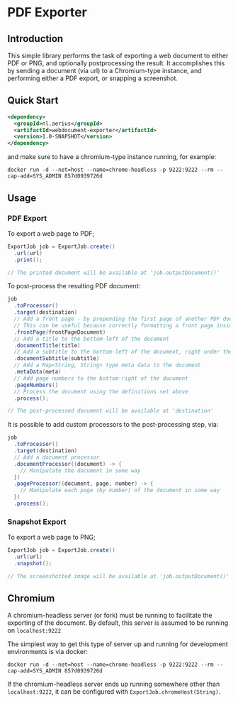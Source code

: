 # PDF Exporter

## Introduction

This simple library performs the task of exporting a web document to either PDF or PNG, and optionally postprocessing the result. It accomplishes this by sending a document (via url) to a Chromium-type instance, and performing either a PDF export, or snapping a screenshot.

## Quick Start

```xml
<dependency>
  <groupId>nl.aerius</groupId>
  <artifactId>webdocument-exporter</artifactId>
  <version>1.0-SNAPSHOT</version>
</dependency>
```

and make sure to have a chromium-type instance running, for example:

```shell
docker run -d --net=host --name=chrome-headless -p 9222:9222 --rm --cap-add=SYS_ADMIN 857d0939726d
```

## Usage

### PDF Export

To export a web page to PDF;

```java
ExportJob job = ExportJob.create()
  .url(url)
  .print();

// The printed document will be available at 'job.outputDocument()'
```

To post-process the resulting PDF document:

```java
job
  .toProcessor()
  .target(destination)
  // Add a front page - by prepending the first page of another PDF document to the document being processed.
  // This can be useful because correctly formatting a front page inside a web document can be hard
  .frontPage(frontPageDocument)
  // Add a title to the bottom-left of the document
  .documentTitle(title)
  // Add a subtitle to the bottom-left of the document, right under the title
  .documentSubtitle(subtitle)
  // Add a Map<String, String> type meta data to the document
  .metaData(meta)
  // Add page numbers to the bottom-right of the document
  .pageNumbers()
  // Process the document using the definitions set above
  .process();

// The post-processed document will be available at 'destination'
```

It is possible to add custom processors to the post-processing step, via:

```java
job
  .toProcessor()
  .target(destination)
  // Add a document processor
  .documentProcessor((document) -> {
    // Manipulate the document in some way
  })
  .pageProcessor((document, page, number) -> {
    // Manipulate each page (by number) of the document in some way
  })
  .process();
```

### Snapshot Export

To export a web page to PNG;

```java
ExportJob job = ExportJob.create()
  .url(url)
  .snapshot();

// The screenshotted image will be available at 'job.outputDocument()'
```

## Chromium

A chromium-headless server (or fork) must be running to facilitate the exporting of the document. By default, this server is assumed to be running on `localhost:9222`

The simplest way to get this type of server up and running for development environments is via docker:

```shell
docker run -d --net=host --name=chrome-headless -p 9222:9222 --rm --cap-add=SYS_ADMIN 857d0939726d
```

If the chromium-headless server ends up running somewhere other than `localhost:9222`, it can be configured with `ExportJob.chromeHost(String)`.
